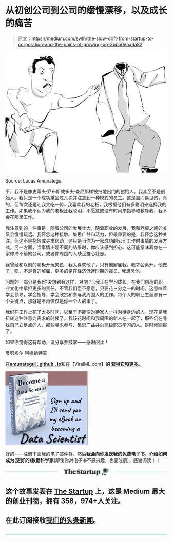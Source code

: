 # 从初创公司到公司的缓慢漂移，以及成长的痛苦

> 原文：<https://medium.com/swlh/the-slow-drift-from-startup-to-corporation-and-the-pains-of-growing-up-3bb50eaa6a82>

![](img/9fe971fa81e8c9745a10a0efd76d9930.png)

Source: Lucas Amunategui

不，我不是像史蒂夫·乔布斯或多夫·查尼那样被扫地出门的创始人。我甚至不是创始人。我只是一个成功乘坐过几次并注意到一种模式的员工。这是显而易见的，真的，但每次还是让我大吃一惊…我喜欢我的老板，我根据他们有多聪明来选择我的工作。如果我不认为我的老板比我聪明，不愿意或没有时间来指导和教导我，我不会在那里工作。

我注意到的一件事是，随着公司的发展壮大，随着职业的发展，我和老板之间的关系会慢慢疏远。我怀念这种接触、集思广益和活力，但最重要的是，我怀念这种关注。但这不是抱怨或寻求帮助，这只是当你为一家成功的公司工作时事情的发展方式。另一方面，当事情出现不同的结果时，你应该感到担心。这可能意味着你在一家停滞不前的公司，或者你周围的人缺乏雄心壮志。

我曾经和以前的老板开玩笑说，我太喜欢他了，只有他解雇我，我才会离开。他做了，嗯，不是真的解雇，更多的是在经济低迷时期的裁员…我想念他。

问题的一部分是我(你没想到会这样，对吧？).我正在学习成长，在我们创造的职业文化中承担更多的责任，不管我们愿不愿意，只要花三分之一的时间。这意味着学会领导，学会指导，学会欣赏和参与我周围人的工作。每个人的职业生涯都有一个关键点，那就是不再仅仅是你一个人的事了。

我们在工作上花了太多时间，以至于不能像对待家人一样对待身边的人。现在是我扭转这种注意力需求的时候了。我该花时间和我周围的新人在一起了，那些仍在寻找自己立足点的人，那些寻求参与、集思广益并向高级职员学习的人。是时候回报了。

如果你觉得这有帮助，请分享并鼓掌——感谢阅读！

曼努埃尔·阿穆纳特吉

在[**amunategui . github . io**](http://amunategui.github.io/)和在【ViralML.com】**的 [**获得它和更多。**](http://www.viralml.com/)**

![](img/ccd10286601c7e2c4b258a0115637abe.png)

好的——注册下面我的电子邮件群，然后**我会向你发送我的免费电子书，介绍如何成为(更好的)数据科学家**(即使你对电子书不感兴趣，也要注册)。感谢阅读！！

[![](img/308a8d84fb9b2fab43d66c117fcc4bb4.png)](https://medium.com/swlh)

## 这个故事发表在 [The Startup](https://medium.com/swlh) 上，这是 Medium 最大的创业刊物，拥有 358，974+人关注。

## 在此订阅接收[我们的头条新闻](http://growthsupply.com/the-startup-newsletter/)。

[![](img/b0164736ea17a63403e660de5dedf91a.png)](https://medium.com/swlh)